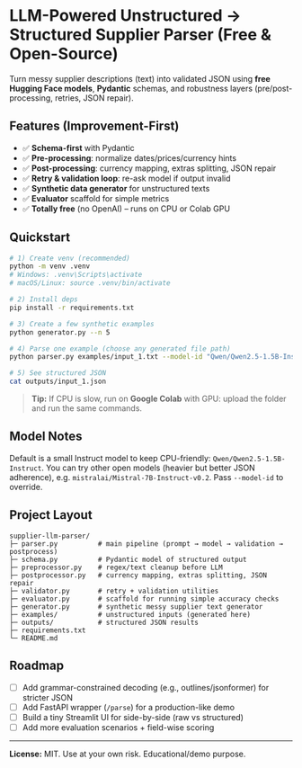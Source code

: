 # LLM-Powered Unstructured → Structured Supplier Parser (Free & Open-Source)

Turn messy supplier descriptions (text) into validated JSON using **free Hugging Face models**, 
**Pydantic** schemas, and robustness layers (pre/post-processing, retries, JSON repair).

## Features (Improvement-First)
- ✅ **Schema-first** with Pydantic
- ✅ **Pre-processing**: normalize dates/prices/currency hints
- ✅ **Post-processing**: currency mapping, extras splitting, JSON repair
- ✅ **Retry & validation loop**: re-ask model if output invalid
- ✅ **Synthetic data generator** for unstructured texts
- ✅ **Evaluator** scaffold for simple metrics
- ✅ **Totally free** (no OpenAI) – runs on CPU or Colab GPU

## Quickstart
```bash
# 1) Create venv (recommended)
python -m venv .venv
# Windows: .venv\Scripts\activate
# macOS/Linux: source .venv/bin/activate

# 2) Install deps
pip install -r requirements.txt

# 3) Create a few synthetic examples
python generator.py --n 5

# 4) Parse one example (choose any generated file path)
python parser.py examples/input_1.txt --model-id "Qwen/Qwen2.5-1.5B-Instruct"

# 5) See structured JSON
cat outputs/input_1.json
```

> **Tip:** If CPU is slow, run on **Google Colab** with GPU: upload the folder and run the same commands.

## Model Notes
Default is a small Instruct model to keep CPU-friendly: `Qwen/Qwen2.5-1.5B-Instruct`.
You can try other open models (heavier but better JSON adherence), e.g. `mistralai/Mistral-7B-Instruct-v0.2`.
Pass `--model-id` to override.

## Project Layout
```
supplier-llm-parser/
├─ parser.py          # main pipeline (prompt → model → validation → postprocess)
├─ schema.py          # Pydantic model of structured output
├─ preprocessor.py    # regex/text cleanup before LLM
├─ postprocessor.py   # currency mapping, extras splitting, JSON repair
├─ validator.py       # retry + validation utilities
├─ evaluator.py       # scaffold for running simple accuracy checks
├─ generator.py       # synthetic messy supplier text generator
├─ examples/          # unstructured inputs (generated here)
├─ outputs/           # structured JSON results
├─ requirements.txt
└─ README.md
```

## Roadmap
- [ ] Add grammar-constrained decoding (e.g., outlines/jsonformer) for stricter JSON
- [ ] Add FastAPI wrapper (`/parse`) for a production-like demo
- [ ] Build a tiny Streamlit UI for side-by-side (raw vs structured)
- [ ] Add more evaluation scenarios + field-wise scoring

---

**License:** MIT. Use at your own risk. Educational/demo purpose.
